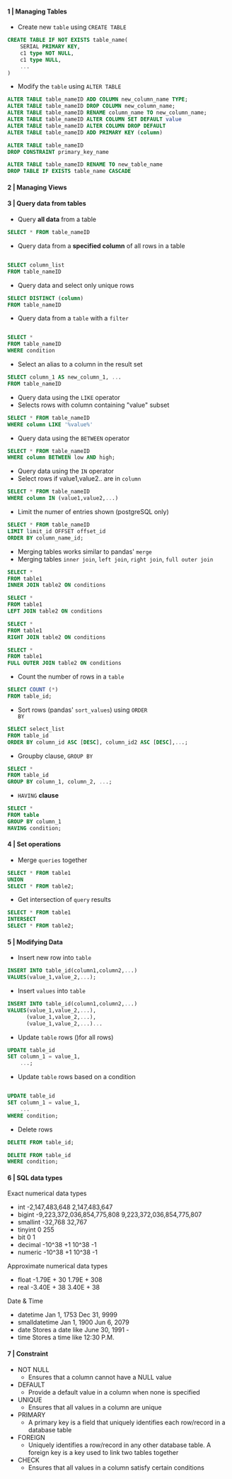 
#### 1 | Managing Tables

- Create new <code>table</code> using <code>CREATE TABLE</code>

```SQL
CREATE TABLE IF NOT EXISTS table_name(
    SERIAL PRIMARY KEY,
    c1 type NOT NULL,
    c1 type NULL,
    ...
)
```

- Modify the <code>table</code> using <code>ALTER TABLE</code>

```sql
ALTER TABLE table_nameID ADD COLUMN new_column_name TYPE;
ALTER TABLE table_nameID DROP COLUMN new_column_name;
ALTER TABLE table_nameID RENAME column_name TO new_column_name;
ALTER TABLE table_nameID ALTER COLUMN SET DEFAULT value
ALTER TABLE table_nameID ALTER COLUMN DROP DEFAULT
ALTER TABLE table_nameID ADD PRIMARY KEY (column)

ALTER TABLE table_nameID
DROP CONSTRAINT primary_key_name

ALTER TABLE table_nameID RENAME TO new_table_name
DROP TABLE IF EXISTS table_name CASCADE

```

#### 2 | Managing Views

#### 3 | Query data from tables

- Query **all data** from a table

```sql
SELECT * FROM table_nameID
```

- Query data from a **specified column** of all rows in a table

```sql

SELECT column_list 
FROM table_nameID

```

- Query data and select only unique rows

```sql
SELECT DISTINCT (column)
FROM table_nameID
```

- Query data from a <code>table</code> with a <code>filter</code>

```sql

SELECT *
FROM table_nameID
WHERE condition

```

- Select an alias to a column in the result set

```sql
SELECT column_1 AS new_column_1, ...
FROM table_nameID
```

- Query data using the <code>LIKE</code> operator
- Selects rows with column containing "value" subset

```sql
SELECT * FROM table_nameID
WHERE column LIKE '%value%'
```

- Query data using the <code>BETWEEN</code> operator

```sql
SELECT * FROM table_nameID
WHERE column BETWEEN low AND high;
```

- Query data using the <code>IN</code> operator
- Select rows if value1,value2.. are in <code>column</code>

```sql
SELECT * FROM table_nameID
WHERE column IN (value1,value2,...)
```

- Limit the numer of entries shown (postgreSQL only)

```sql
SELECT * FROM table_nameID
LIMIT limit_id OFFSET offset_id
ORDER BY column_name_id;
```

- Merging tables works similar to pandas' <code>merge</code> 
- Merging tables <code>inner join</code>, <code>left join</code>, <code>right join</code>, <code>full outer join</code>

```sql
SELECT * 
FROM table1
INNER JOIN table2 ON conditions
```

```sql
SELECT * 
FROM table1
LEFT JOIN table2 ON conditions
```

```sql
SELECT * 
FROM table1
RIGHT JOIN table2 ON conditions
```

```sql
SELECT * 
FROM table1
FULL OUTER JOIN table2 ON conditions
```

- Count the number of rows in a <code>table</code>

```sql
SELECT COUNT (*)
FROM table_id;
```

- Sort rows (pandas' <code>sort_values</code>) using <code>ORDER BY</code>

```sql
SELECT select_list
FROM table_id
ORDER BY column_id ASC [DESC], column_id2 ASC [DESC],...;
```

- Groupby clause, <code>GROUP BY</code>

```sql
SELECT *
FROM table_id
GROUP BY column_1, column_2, ...;
```

- <code>HAVING</code> **clause**

```sql
SELECT *
FROM table
GROUP BY column_1
HAVING condition;
```

#### 4 | Set operations

- Merge <code>queries</code> together 

```sql
SELECT * FROM table1
UNION
SELECT * FROM table2;
```

- Get intersection of <code>query</code> results

```sql
SELECT * FROM table1
INTERSECT
SELECT * FROM table2;
```

#### 5 | Modifying Data

- Insert new row into <code>table</code>

```sql
INSERT INTO table_id(column1,column2,...)
VALUES(value_1,value_2,...);
```

- Insert <code>values</code> into <code>table</code>

```sql
INSERT INTO table_id(column1,column2,...)
VALUES(value_1,value_2,...),
      (value_1,value_2,...),
      (value_1,value_2,...)...
```

- Update <code>table</code> rows ()for all rows)

```sql
UPDATE table_id
SET column_1 = value_1,
    ...;
```

- Update <code>table</code> rows based on a condition 

```sql

UPDATE table_id
SET column_1 = value_1,
    ...
WHERE condition;

```

- Delete rows 

```sql
DELETE FROM table_id;

DELETE FROM table_id    
WHERE condition;
```

#### 6 | SQL data types

Exact numerical data types

- int	-2,147,483,648	2,147,483,647
- bigint	-9,223,372,036,854,775,808	9,223,372,036,854,775,807
- smallint	-32,768	32,767
- tinyint	0	255
- bit	0	1
- decimal	-10^38 +1	10^38 -1
- numeric	-10^38 +1	10^38 -1

Approximate numerical data types

- float	-1.79E + 30	1.79E + 308
- real	-3.40E + 38	3.40E + 38

Date & Time

- datetime	Jan 1, 1753	Dec 31, 9999
- smalldatetime	Jan 1, 1900	Jun 6, 2079
- date	Stores a date like June 30, 1991	-
- time	Stores a time like 12:30 P.M.	

#### 7 | Constraint 

- NOT NULL
    - Ensures that a column cannot have a NULL value
- DEFAULT
    - Provide a default value in a column when none is specified
- UNIQUE 
    - Ensures that all values in a column are unique 
- PRIMARY 
    - A primary key is a field that uniquely identifies each row/record in a database table
- FOREIGN 
    - Uniquely identifies a row/record in any other database table. A foreign key is a key used to link two tables together
- CHECK
    - Ensures that all values in a column satisfy certain conditions   
